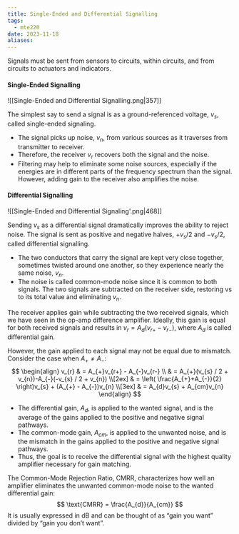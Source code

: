 ```yaml
---
title: Single-Ended and Differential Signalling
tags:
  - mte220
date: 2023-11-18
aliases:
---
```

Signals must be sent from sensors to circuits, within circuits, and from circuits to actuators and indicators. 

#### Single-Ended Signalling
![[Single-Ended and Differential Signalling.png|357]]

The simplest say to send a signal is as a ground-referenced voltage, $v_{s}$, called single-ended signaling. 
- The signal picks up noise, $v_{n}$, from various sources as it traverses from transmitter to receiver. 
- Therefore, the receiver $v_{r}$ recovers both the signal and the noise. 
- Filtering may help to eliminate some noise sources, especially if the energies are in different parts of the frequency spectrum than the signal. However, adding gain to the receiver also amplifies the noise.

#### Differential Signalling
![[Single-Ended and Differential Signaling'.png|468]]

Sending $v_{s}$ as a differential signal dramatically improves the ability to reject noise. The signal is sent as positive and negative halves, $+v_{s}/2$ and $-v_{s}/2$, called differential signalling. 
- The two conductors that carry the signal are kept very close together, sometimes twisted around one another, so they experience nearly the same noise, $v_{n}$. 
- The noise is called common-mode noise since it is common to both signals. The two signals are subtracted on the receiver side, restoring vs to its total value and eliminating $v_{n}$.

The receiver applies gain while subtracting the two received signals, which we have seen in the op-amp difference amplifier. Ideally, this gain is equal for both received signals and results in $v_{r}=A_{d}(v_{r+}-v_{r-})$, where $A_{d}$ is called differential gain. 

However, the gain applied to each signal may not be equal due to mismatch. Consider the case when $A_{+}\neq A_{-}$:
$$
\begin{align}
v_{r}  & = A_{+}v_{r+} - A_{-}v_{r-} \\
	 & = A_{+}(v_{s} / 2 + v_{n})-A_{-}(-v_{s} / 2 + v_{n}) \\[2ex] 
	 & = \left( \frac{A_{+}+A_{-}}{2} \right)v_{s} + (A_{+} - A_{-})v_{n} \\[3ex] 
	 & = A_{d}v_{s} + A_{cm}v_{n}
\end{align}
$$

- The differential gain, $A_{d}$, is applied to the wanted signal, and is the average of the gains applied to the positive and negative signal pathways. 
- The common-mode gain, $A_{cm}$, is applied to the unwanted noise, and is the mismatch in the gains applied to the positive and negative signal pathways. 
- Thus, the goal is to receive the differential signal with the highest quality amplifier necessary for gain matching.

The Common-Mode Rejection Ratio, CMRR, characterizes how well an amplifier eliminates the unwanted common-mode noise to the wanted differential gain:
$$
\text{CMRR} = \frac{A_{d}}{A_{cm}}
$$
It is usually expressed in dB and can be thought of as “gain you want” divided by “gain you don’t want”.